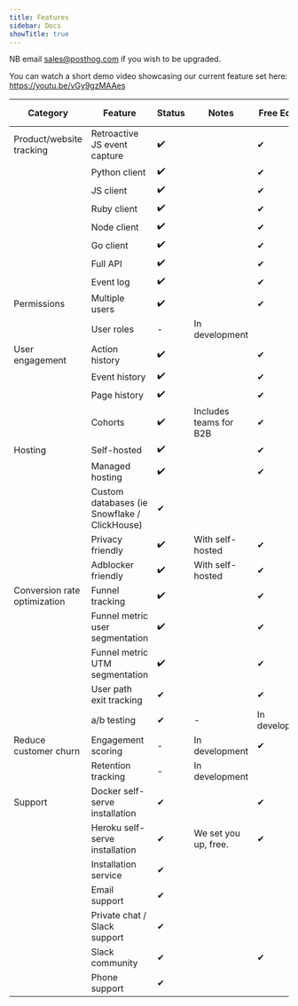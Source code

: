 ```yaml
---
title: Features
sidebar: Docs
showTitle: true
---
```


NB email sales@posthog.com if you wish to be upgraded.

You can watch a short demo video showcasing our current feature set here: https://youtu.be/vGy9gzMAAes

|Category|Feature|Status|Notes|Free Edition|Growth Edition|Ultimate Edition|
|--- |--- |--- |--- |--- |--- |--- |
|Product/website tracking|Retroactive JS event capture|✔️||✔|✔|✔|
||Python client|✔️||✔|✔|✔|
||JS client|✔️||✔|✔|✔|
||Ruby client|✔️||✔|✔|✔|
||Node client|✔️||✔|✔|✔|
||Go client|✔️||✔|✔|✔|
||Full API|✔️||✔|✔|✔|
||Event log|✔️||✔|✔|✔|
|Permissions|Multiple users|✔️||✔|✔|✔|
||User roles|-️|In development|||✔|
|User engagement|Action history|✔️||✔|✔|✔|
||Event history|✔️||✔|✔|✔|
||Page history|✔️||✔|✔|✔|
||Cohorts|✔️|Includes teams for B2B|✔|✔|✔|
|Hosting|Self-hosted|✔️||✔|✔|✔|
||Managed hosting|✔️||✔|✔|✔|
||Custom databases (ie Snowflake / ClickHouse)|✔||||✔|
||Privacy friendly|✔️|With self-hosted|✔|✔|✔|
||Adblocker friendly|✔️|With self-hosted|✔|✔|✔|
|Conversion rate optimization|Funnel tracking|✔️||✔|✔|✔|
||Funnel metric user segmentation|✔️||✔|✔|✔|
||Funnel metric UTM segmentation|✔️||✔|✔|✔|
||User path exit tracking|✔||✔|✔|✔|
||a/b testing|✔|-|In development|✔|✔|
|Reduce customer churn|Engagement scoring|-️|In development|✔|✔|✔|
||Retention tracking|-️|In development||✔|✔|
|Support|Docker self-serve installation|✔||✔|||
||Heroku self-serve installation|✔|We set you up, free.|✔|||
||Installation service|✔|||✔|✔|
||Email support|✔|||✔|✔|
||Private chat / Slack support|✔|||✔|✔|
||Slack community|✔||✔|✔|✔|
||Phone support|✔||||✔|

